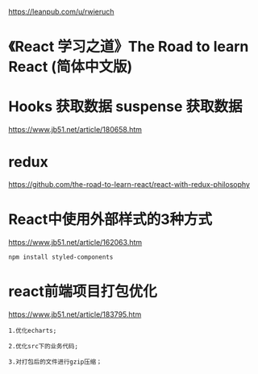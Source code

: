 https://leanpub.com/u/rwieruch
# 《React 学习之道》The Road to learn React (简体中文版)


# Hooks 获取数据 suspense 获取数据
https://www.jb51.net/article/180658.htm

# redux
https://github.com/the-road-to-learn-react/react-with-redux-philosophy

# React中使用外部样式的3种方式
https://www.jb51.net/article/162063.htm

```
npm install styled-components
```
# react前端项目打包优化
https://www.jb51.net/article/183795.htm
```
1.优化echarts;

2.优化src下的业务代码;

3.对打包后的文件进行gzip压缩；
```
